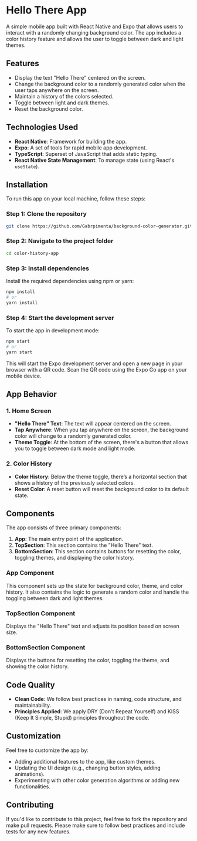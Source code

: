 # **Hello There App**

A simple mobile app built with React Native and Expo that allows users to interact with a randomly changing background color. The app includes a color history feature and allows the user to toggle between dark and light themes.

## **Features**
- Display the text "Hello There" centered on the screen.
- Change the background color to a randomly generated color when the user taps anywhere on the screen.
- Maintain a history of the colors selected.
- Toggle between light and dark themes.
- Reset the background color.

## **Technologies Used**
- **React Native**: Framework for building the app.
- **Expo**: A set of tools for rapid mobile app development.
- **TypeScript**: Superset of JavaScript that adds static typing.
- **React Native State Management**: To manage state (using React's `useState`).

## **Installation**

To run this app on your local machine, follow these steps:

### **Step 1: Clone the repository**

```bash
git clone https://github.com/Gabrpimenta/background-color-generator.git
```

### **Step 2: Navigate to the project folder**

```bash
cd color-history-app
```

### **Step 3: Install dependencies**

Install the required dependencies using npm or yarn:

```bash
npm install
# or
yarn install
```

### **Step 4: Start the development server**

To start the app in development mode:

```bash
npm start
# or
yarn start
```

This will start the Expo development server and open a new page in your browser with a QR code. Scan the QR code using the Expo Go app on your mobile device.

## **App Behavior**

### **1. Home Screen**
- **"Hello There" Text**: The text will appear centered on the screen.
- **Tap Anywhere**: When you tap anywhere on the screen, the background color will change to a randomly generated color.
- **Theme Toggle**: At the bottom of the screen, there's a button that allows you to toggle between dark mode and light mode.

### **2. Color History**
- **Color History**: Below the theme toggle, there’s a horizontal section that shows a history of the previously selected colors.
- **Reset Color**: A reset button will reset the background color to its default state.

## **Components**
The app consists of three primary components:

1. **App**: The main entry point of the application.
2. **TopSection**: This section contains the "Hello There" text.
3. **BottomSection**: This section contains buttons for resetting the color, toggling themes, and displaying the color history.

### **App Component**
This component sets up the state for background color, theme, and color history. It also contains the logic to generate a random color and handle the toggling between dark and light themes.

### **TopSection Component**
Displays the "Hello There" text and adjusts its position based on screen size.

### **BottomSection Component**
Displays the buttons for resetting the color, toggling the theme, and showing the color history.

## **Code Quality**
- **Clean Code**: We follow best practices in naming, code structure, and maintainability.
- **Principles Applied**: We apply DRY (Don't Repeat Yourself) and KISS (Keep It Simple, Stupid) principles throughout the code.

## **Customization**
Feel free to customize the app by:
- Adding additional features to the app, like custom themes.
- Updating the UI design (e.g., changing button styles, adding animations).
- Experimenting with other color generation algorithms or adding new functionalities.

## **Contributing**
If you'd like to contribute to this project, feel free to fork the repository and make pull requests. Please make sure to follow best practices and include tests for any new features.
